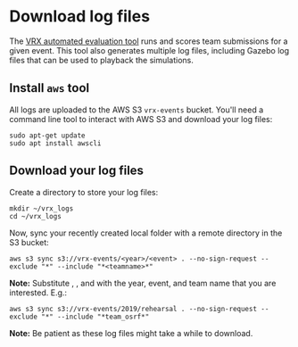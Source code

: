 # Download log files

The [VRX automated evaluation tool](https://bitbucket.org/osrf/vrx-docker/src/default/) runs and scores team submissions for a given event. This tool also generates multiple log files, including Gazebo log files that can be used to playback the simulations.

## Install `aws` tool

All logs are uploaded to the AWS S3 `vrx-events` bucket. You'll need a command line tool to interact with AWS S3 and download your log files:

```
sudo apt-get update
sudo apt install awscli
```

## Download your log files

Create a directory to store your log files:

```
mkdir ~/vrx_logs
cd ~/vrx_logs
```

Now, sync your recently created local folder with a remote directory in the S3 bucket:

```
aws s3 sync s3://vrx-events/<year>/<event> . --no-sign-request --exclude "*" --include "*<teamname>*"
```

**Note:** Substitute <year>, <event>, and <teamname> with the year, event, and team name that you are interested. E.g.:

```
aws s3 sync s3://vrx-events/2019/rehearsal . --no-sign-request --exclude "*" --include "*team_osrf*"
```

**Note:** Be patient as these log files might take a while to download.